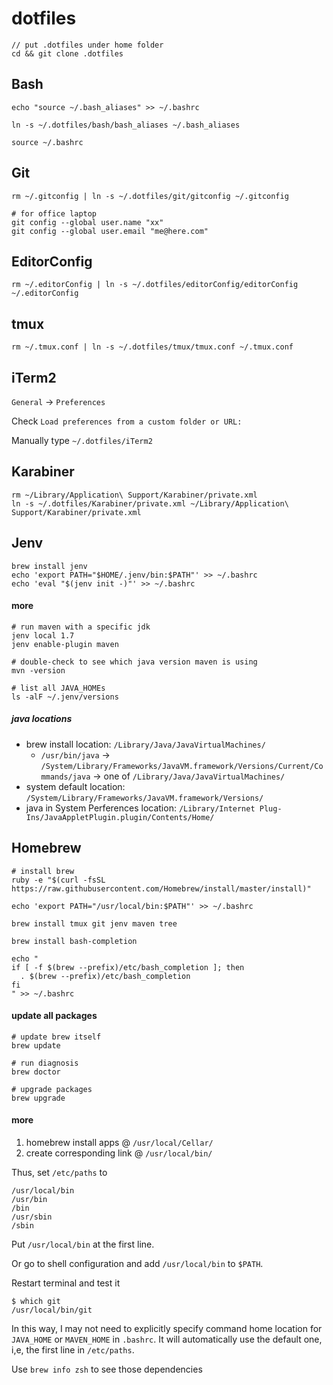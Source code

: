 dotfiles
========

	// put .dotfiles under home folder
	cd && git clone .dotfiles

## Bash

	echo "source ~/.bash_aliases" >> ~/.bashrc

	ln -s ~/.dotfiles/bash/bash_aliases ~/.bash_aliases

	source ~/.bashrc

## Git

	rm ~/.gitconfig | ln -s ~/.dotfiles/git/gitconfig ~/.gitconfig

	# for office laptop
	git config --global user.name "xx"
	git config --global user.email "me@here.com"

## EditorConfig

	rm ~/.editorConfig | ln -s ~/.dotfiles/editorConfig/editorConfig ~/.editorConfig

## tmux

	rm ~/.tmux.conf | ln -s ~/.dotfiles/tmux/tmux.conf ~/.tmux.conf

## iTerm2

`General` -> `Preferences`

Check `Load preferences from a custom folder or URL:`

Manually type `~/.dotfiles/iTerm2`

## Karabiner

	rm ~/Library/Application\ Support/Karabiner/private.xml
	ln -s ~/.dotfiles/Karabiner/private.xml ~/Library/Application\ Support/Karabiner/private.xml

## Jenv
```
brew install jenv
echo 'export PATH="$HOME/.jenv/bin:$PATH"' >> ~/.bashrc
echo 'eval "$(jenv init -)"' >> ~/.bashrc
```

#### more
```
# run maven with a specific jdk
jenv local 1.7
jenv enable-plugin maven

# double-check to see which java version maven is using
mvn -version

# list all JAVA_HOMEs
ls -alF ~/.jenv/versions
```

##### java locations

* brew install location: `/Library/Java/JavaVirtualMachines/`
	* `/usr/bin/java` -> `/System/Library/Frameworks/JavaVM.framework/Versions/Current/Commands/java` -> one of `/Library/Java/JavaVirtualMachines/`
* system default location: `/System/Library/Frameworks/JavaVM.framework/Versions/`
* java in System Perferences location: `/Library/Internet Plug-Ins/JavaAppletPlugin.plugin/Contents/Home/`

## Homebrew

```
# install brew
ruby -e "$(curl -fsSL https://raw.githubusercontent.com/Homebrew/install/master/install)"

echo 'export PATH="/usr/local/bin:$PATH"' >> ~/.bashrc

brew install tmux git jenv maven tree

brew install bash-completion

echo "
if [ -f $(brew --prefix)/etc/bash_completion ]; then
  . $(brew --prefix)/etc/bash_completion
fi
" >> ~/.bashrc
```

#### update all packages
```
# update brew itself
brew update

# run diagnosis
brew doctor

# upgrade packages
brew upgrade

```
#### more

1. homebrew install apps @ `/usr/local/Cellar/`
2. create corresponding link @ `/usr/local/bin/`

Thus, set `/etc/paths` to

	/usr/local/bin
	/usr/bin
	/bin
	/usr/sbin
	/sbin

Put `/usr/local/bin` at the first line.

Or go to shell configuration and add `/usr/local/bin` to `$PATH`.

Restart terminal and test it

	$ which git
	/usr/local/bin/git

In this way, I may not need to explicitly specify command home location for `JAVA_HOME` or `MAVEN_HOME` in `.bashrc`. It will automatically use the default one, i,e, the first line in `/etc/paths`.

Use `brew info zsh` to see those dependencies

